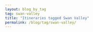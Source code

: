```yaml
---
layout: blog_by_tag
tag: swan-valley
title: "Itineraries tagged Swan Valley"
permalink: /blog/tag/swan-valley/
---
```

